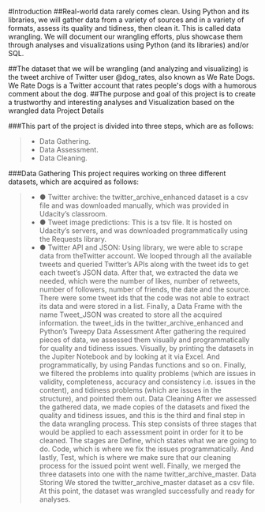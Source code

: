 #Introduction
##Real-world data rarely comes clean.
Using Python and its libraries, we will gather
data from a variety of sources and in a variety of formats, assess its quality and
tidiness, then clean it. This is called data wrangling. We will document our
wrangling efforts, plus showcase them through analyses and visualizations using
Python (and its libraries) and/or SQL.

##The dataset that we will be wrangling (and analyzing and visualizing) is the tweet
archive of Twitter user @dog_rates, also known as We Rate Dogs. We Rate Dogs
is a Twitter account that rates people's dogs with a humorous comment about the
dog.
##The purpose and goal of this project is to create a trustworthy and interesting
analyses and Visualization based on the wrangled data
Project Details

###This part of the project is divided into three steps, which are as follows:
>-  Data Gathering.
>-  Data Assessment.
>-  Data Cleaning.

###Data Gathering
This project requires working on three different datasets, which are acquired as
follows:
>- ● Twitter archive: the twitter_archive_enhanced dataset is a csv file and was
downloaded manually, which was provided in Udacity’s classroom.
>- ● Tweet image predictions: This is a tsv file. It is hosted on Udacity’s servers, and
was downloaded programmatically using the Requests library.
>- ● Twitter API and JSON: Using library, we were able to scrape data from
theTwitter account. We looped through all the available tweets and queried
Twitter’s APIs along with the tweet ids to get each tweet’s JSON data. After that,
we extracted the data we needed, which were the number of likes, number of
retweets, number of followers, number of friends, the date and the source. There
were some tweet ids that the code was not able to extract its data and were
stored in a list. Finally, a Data Frame with the name Tweet_JSON was created to
store all the acquired information. the tweet_ids in the twitter_archive_enhanced and
Python’s Tweepy
Data Assessment
After gathering the required pieces of data, we assessed them visually and
programmatically for quality and tidiness issues. Visually, by printing the datasets
in the Jupiter Notebook and by looking at it via Excel. And programmatically, by
using Pandas functions and so on. Finally, we filtered the problems into quality
problems (which are issues in validity, completeness, accuracy and consistency
i.e. issues in the content), and tidiness problems (which are issues in the
structure), and pointed them out.
Data Cleaning
After we assessed the gathered data, we made copies of the datasets and fixed
the quality and tidiness issues, and this is the third and final step in the data
wrangling process. This step consists of three stages that would be applied to
each assessment point in order for it to be cleaned. The stages are Define, which
states what we are going to do. Code, which is where we fix the issues
programmatically. And lastly, Test, which is where we make sure that our cleaning
process for the issued point went well. Finally, we merged the three datasets into
one with the name twitter_archive_master.
Data Storing
We stored the twitter_archive_master dataset as a csv file. At this point, the
dataset was wrangled successfully and ready for analyses.
